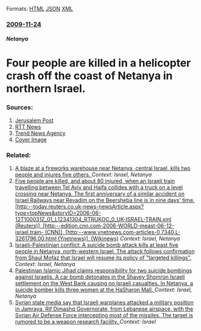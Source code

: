 
Formats: [HTML](/news/2009/11/24/four-people-are-killed-in-a-helicopter-crash-off-the-coast-of-netanya-in-northern-israel.html)  [JSON](/news/2009/11/24/four-people-are-killed-in-a-helicopter-crash-off-the-coast-of-netanya-in-northern-israel.json)  [XML](/news/2009/11/24/four-people-are-killed-in-a-helicopter-crash-off-the-coast-of-netanya-in-northern-israel.xml)  

### [2009-11-24](/news/2009/11/24/index.md)

##### Netanya
#  Four people are killed in a helicopter crash off the coast of Netanya in northern Israel. 




### Sources:

1. [Jerusalem Post](http://www.jpost.com/servlet/Satellite?cid=1259010967219&pagename=JPost%2FJPArticle%2FShowFull)
2. [RTT News](http://www.rttnews.com/ArticleView.aspx?Id=1139216&SMap=1)
3. [Trend News Agency](http://en.trend.az/regions/met/israel/1587448.html)
3. [Cover Image](http://www.rttnews.com/images/RTTNews_Small_Logo.jpg)

### Related:

1. [A blaze at a fireworks warehouse near Netanya, central Israel, kills two people and injures five others. ](/news/2017/03/14/a-blaze-at-a-fireworks-warehouse-near-netanya-central-israel-kills-two-people-and-injures-five-others.md) _Context: Israel, Netanya_
2. [ Five people are killed, and about 80 injured, when an Israeli train travelling between Tel Aviv and Haifa collides with a truck on a level crossing near Netanya. The first anniversary of a similar accident on Israel Railways near Revadim on the Beersheba line is in nine days' time. [http:--today.reuters.co.uk-news-newsArticle.aspx?type=topNews&storyID=2006-06-12T100031Z_01_L12341304_RTRUKOC_0_UK-ISRAEL-TRAIN.xml (Reuters)], [http:--edition.cnn.com-2006-WORLD-meast-06-12-israel.train- (CNN)], [http:--www.ynetnews.com-articles-0,7340,L-3261796,00.html (Ynetnews)], (Wikinews)](/news/2006/06/12/five-people-are-killed-and-about-80-injured-when-an-israeli-train-travelling-between-tel-aviv-and-haifa-collides-with-a-truck-on-a-level.md) _Context: Israel, Netanya_
3. [ Israeli-Palestinian conflict: A suicide bomb attack kills at least five people in Netanya, north-western Israel. The attack follows confirmation from Shaul Mofaz that Israel will resume its policy of "targeted killings". ](/news/2005/12/5/israeli-palestinian-conflict-a-suicide-bomb-attack-kills-at-least-five-people-in-netanya-north-western-israel-the-attack-follows-confirm.md) _Context: Israel, Netanya_
4. [ Palestinian Islamic Jihad claims responsibility for two suicide bombings against Israelis. A car bomb detonates in the Shavey Shomron Israeli settlement on the West Bank causing no Israeli casualties. In Netanya, a suicide bomber kills three women at the HaSharon Mall. ](/news/2005/07/12/palestinian-islamic-jihad-claims-responsibility-for-two-suicide-bombings-against-israelis-a-car-bomb-detonates-in-the-shavey-shomron-israe.md) _Context: Israel, Netanya_
5. [Syrian state media say that Israeli warplanes attacked a military position in Jamraya, Rif Dimashq Governorate, from Lebanese airspace, with the Syrian Air Defense Force intercepting most of the missiles. The target is rumored to be a weapon research facility. ](/news/2018/02/7/syrian-state-media-say-that-israeli-warplanes-attacked-a-military-position-in-jamraya-rif-dimashq-governorate-from-lebanese-airspace-with.md) _Context: Israel_
